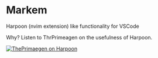 # Markem

Harpoon (nvim extension) like functionality for VSCode

Why?
Listen to ThrPrimeagen on the usefulness of Harpoon.

[![ThePrimaegen on Harpoon](https://img.youtube.com/vi/Qnos8aApa9g/maxresdefault.jpg)](https://youtu.be/Qnos8aApa9g?si=44eiESNNIJMWlqnq&t=1m12s)

